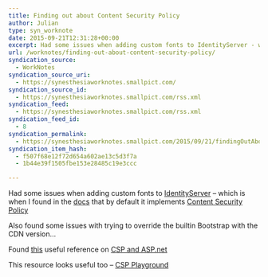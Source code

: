```yaml
---
title: Finding out about Content Security Policy
author: Julian
type: syn_worknote
date: 2015-09-21T12:31:28+00:00
excerpt: Had some issues when adding custom fonts to IdentityServer - which is when I found in the docs that by default it implements Content Security Policy
url: /worknotes/finding-out-about-content-security-policy/
syndication_source:
  - WorkNotes
syndication_source_uri:
  - https://synesthesiaworknotes.smallpict.com/
syndication_source_id:
  - https://synesthesiaworknotes.smallpict.com/rss.xml
syndication_feed:
  - https://synesthesiaworknotes.smallpict.com/rss.xml
syndication_feed_id:
  - 8
syndication_permalink:
  - https://synesthesiaworknotes.smallpict.com/2015/09/21/findingOutAboutContent.html
syndication_item_hash:
  - f507f68e12f72d654a602ae13c5d3f7a
  - 1b44e39f1505fbe153e28485c19e3ccc

---
```

Had some issues when adding custom fonts to [IdentityServer][1] &#8211; which is when I found in the [docs][2] that by default it implements [Content Security Policy][3]

Also found some issues with trying to override the builtin Bootstrap with the CDN version&#8230;

Found [this][4] useful reference on [CSP and ASP.net][4]

This resource looks useful too &#8211; [CSP Playground][5]

 [1]: https://identityserver.github.io/
 [2]: https://identityserver.github.io/Documentation/docs/advanced/csp.html
 [3]: https://content-security-policy.com/
 [4]: https://rehansaeed.com/content-security-policy-for-asp-net-mvc/
 [5]: https://www.cspplayground.com/
